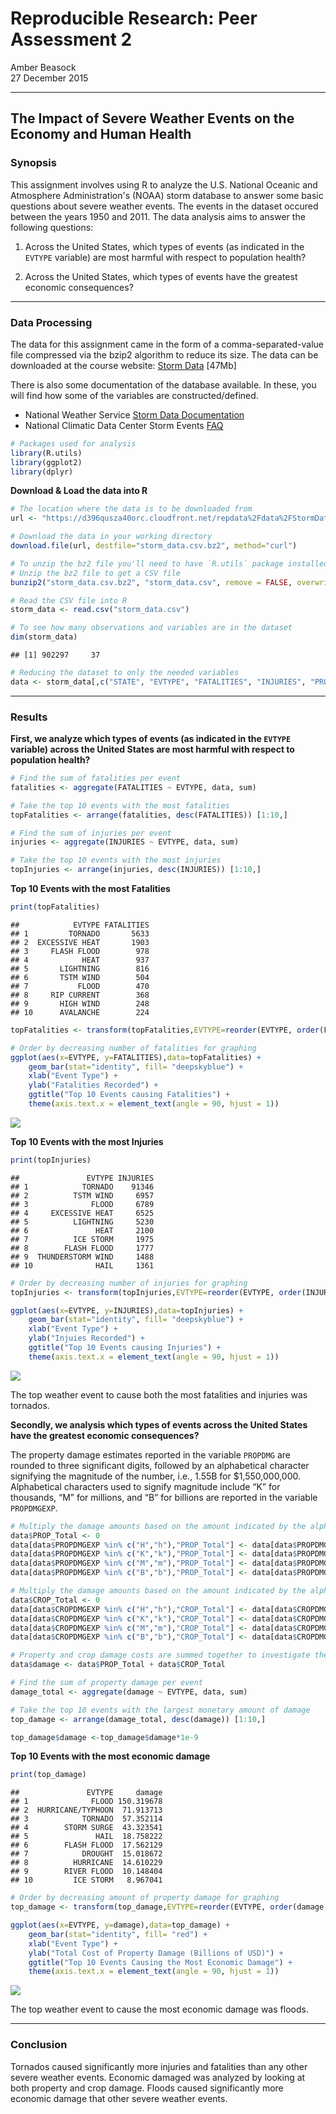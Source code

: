 # Reproducible Research: Peer Assessment 2
Amber Beasock  
27 December 2015  

----------------------------------------------------------------------------------

## The Impact of Severe Weather Events on the Economy and Human Health

### Synopsis

This assignment involves using R to analyze the U.S. National Oceanic and Atmosphere Administration's (NOAA) storm database to answer some basic questions about severe weather events. The events in the dataset occured between the years 1950 and 2011. The data analysis aims to answer the following questions:

1. Across the United States, which types of events (as indicated in the `EVTYPE` variable) are most harmful with respect to population health?

2. Across the United States, which types of events have the greatest economic consequences?
    
----------------------------------------------------------------------------------

### Data Processing

The data for this assignment came in the form of a comma-separated-value file compressed via the bzip2 algorithm to reduce its size. The data can be downloaded at the course website: [Storm Data](https://d396qusza40orc.cloudfront.net/repdata%2Fdata%2FStormData.csv.bz2) [47Mb]

There is also some documentation of the database available. In these, you will find how some of the variables are constructed/defined.

- National Weather Service [Storm Data Documentation](https://d396qusza40orc.cloudfront.net/repdata%2Fpeer2_doc%2Fpd01016005curr.pdf)
- National Climatic Data Center Storm Events [FAQ](https://d396qusza40orc.cloudfront.net/repdata%2Fpeer2_doc%2FNCDC%20Storm%20Events-FAQ%20Page.pdf)
    

```r
# Packages used for analysis
library(R.utils)
library(ggplot2)
library(dplyr)
```

**Download & Load the data into R**

```r
# The location where the data is to be downloaded from
url <- "https://d396qusza40orc.cloudfront.net/repdata%2Fdata%2FStormData.csv.bz2"

# Download the data in your working directory
download.file(url, destfile="storm_data.csv.bz2", method="curl")

# To unzip the bz2 file you'll need to have `R.utils` package installed
# Unzip the bz2 file to get a CSV file
bunzip2("storm_data.csv.bz2", "storm_data.csv", remove = FALSE, overwrite=TRUE)

# Read the CSV file into R
storm_data <- read.csv("storm_data.csv")
```


```r
# To see how many observations and variables are in the dataset
dim(storm_data)
```

```
## [1] 902297     37
```


```r
# Reducing the dataset to only the needed variables 
data <- storm_data[,c("STATE", "EVTYPE", "FATALITIES", "INJURIES", "PROPDMG", "PROPDMGEXP", "CROPDMG", "CROPDMGEXP")]
```

---------------------------------------------------------------------------------- 

### Results

**First, we analyze which types of events (as indicated in the `EVTYPE` variable) across the United States are most harmful with respect to population health?**
 

```r
# Find the sum of fatalities per event
fatalities <- aggregate(FATALITIES ~ EVTYPE, data, sum)

# Take the top 10 events with the most fatalities
topFatalities <- arrange(fatalities, desc(FATALITIES)) [1:10,]

# Find the sum of injuries per event
injuries <- aggregate(INJURIES ~ EVTYPE, data, sum)

# Take the top 10 events with the most injuries
topInjuries <- arrange(injuries, desc(INJURIES)) [1:10,]
```

**Top 10 Events with the most Fatalities**

```r
print(topFatalities)
```

```
##            EVTYPE FATALITIES
## 1         TORNADO       5633
## 2  EXCESSIVE HEAT       1903
## 3     FLASH FLOOD        978
## 4            HEAT        937
## 5       LIGHTNING        816
## 6       TSTM WIND        504
## 7           FLOOD        470
## 8     RIP CURRENT        368
## 9       HIGH WIND        248
## 10      AVALANCHE        224
```


```r
topFatalities <- transform(topFatalities,EVTYPE=reorder(EVTYPE, order(FATALITIES, decreasing=TRUE)))

# Order by decreasing number of fatalities for graphing
ggplot(aes(x=EVTYPE, y=FATALITIES),data=topFatalities) +
    geom_bar(stat="identity", fill= "deepskyblue") +
    xlab("Event Type") +
    ylab("Fatalities Recorded") +
    ggtitle("Top 10 Events causing Fatalities") +
    theme(axis.text.x = element_text(angle = 90, hjust = 1))
```

![](./Assignment2_files/figure-html/unnamed-chunk-7-1.png) 

**Top 10 Events with the most Injuries**

```r
print(topInjuries)
```

```
##               EVTYPE INJURIES
## 1            TORNADO    91346
## 2          TSTM WIND     6957
## 3              FLOOD     6789
## 4     EXCESSIVE HEAT     6525
## 5          LIGHTNING     5230
## 6               HEAT     2100
## 7          ICE STORM     1975
## 8        FLASH FLOOD     1777
## 9  THUNDERSTORM WIND     1488
## 10              HAIL     1361
```


```r
# Order by decreasing number of injuries for graphing
topInjuries <- transform(topInjuries,EVTYPE=reorder(EVTYPE, order(INJURIES, decreasing=TRUE)))

ggplot(aes(x=EVTYPE, y=INJURIES),data=topInjuries) +
    geom_bar(stat="identity", fill= "deepskyblue") +
    xlab("Event Type") +
    ylab("Injuies Recorded") +
    ggtitle("Top 10 Events causing Injuries") +
    theme(axis.text.x = element_text(angle = 90, hjust = 1))
```

![](./Assignment2_files/figure-html/unnamed-chunk-9-1.png) 

The top weather event to cause both the most fatalities and injuries was tornados.

**Secondly, we analysis which types of events across the United States have the greatest economic consequences?**

The property damage estimates reported in the variable `PROPDMG` are rounded to three significant digits, followed by an alphabetical character signifying the magnitude of the number, i.e., 1.55B for $1,550,000,000. Alphabetical characters used to signify magnitude include “K” for thousands, “M” for millions, and “B” for billions are reported in the variable `PROPDMGEXP`.


```r
# Multiply the damage amounts based on the amount indicated by the alphabetical character in `PROPDMGEXP`.  
data$PROP_Total <- 0
data[data$PROPDMGEXP %in% c("H","h"),"PROP_Total"] <- data[data$PROPDMGEXP %in% c("H","h"),"PROPDMG"] * 100
data[data$PROPDMGEXP %in% c("K","k"),"PROP_Total"] <- data[data$PROPDMGEXP %in% c("K","k"),"PROPDMG"] * 1000
data[data$PROPDMGEXP %in% c("M","m"),"PROP_Total"] <- data[data$PROPDMGEXP %in% c("M","m"),"PROPDMG"] * 1000000
data[data$PROPDMGEXP %in% c("B","b"),"PROP_Total"] <- data[data$PROPDMGEXP %in% c("B","b"),"PROPDMG"] * 1000000000

# Multiply the damage amounts based on the amount indicated by the alphabetical character in `CROPDMGEXP`.  
data$CROP_Total <- 0
data[data$CROPDMGEXP %in% c("H","h"),"CROP_Total"] <- data[data$CROPDMGEXP %in% c("H","h"),"CROPDMG"] * 100
data[data$CROPDMGEXP %in% c("K","k"),"CROP_Total"] <- data[data$CROPDMGEXP %in% c("K","k"),"CROPDMG"] * 1000
data[data$CROPDMGEXP %in% c("M","m"),"CROP_Total"] <- data[data$CROPDMGEXP %in% c("M","m"),"CROPDMG"] * 1000000
data[data$CROPDMGEXP %in% c("B","b"),"CROP_Total"] <- data[data$CROPDMGEXP %in% c("B","b"),"CROPDMG"] * 1000000000

# Property and crop damage costs are summed together to investigate the total economic damage produced.
data$damage <- data$PROP_Total + data$CROP_Total

# Find the sum of property damage per event
damage_total <- aggregate(damage ~ EVTYPE, data, sum)

# Take the top 10 events with the largest monetary amount of damage
top_damage <- arrange(damage_total, desc(damage)) [1:10,]

top_damage$damage <-top_damage$damage*1e-9
```

**Top 10 Events with the most economic damage**

```r
print(top_damage)
```

```
##               EVTYPE     damage
## 1              FLOOD 150.319678
## 2  HURRICANE/TYPHOON  71.913713
## 3            TORNADO  57.352114
## 4        STORM SURGE  43.323541
## 5               HAIL  18.758222
## 6        FLASH FLOOD  17.562129
## 7            DROUGHT  15.018672
## 8          HURRICANE  14.610229
## 9        RIVER FLOOD  10.148404
## 10         ICE STORM   8.967041
```


```r
# Order by decreasing amount of property damage for graphing
top_damage <- transform(top_damage,EVTYPE=reorder(EVTYPE, order(damage, decreasing=TRUE)))

ggplot(aes(x=EVTYPE, y=damage),data=top_damage) +
    geom_bar(stat="identity", fill= "red") +
    xlab("Event Type") +
    ylab("Total Cost of Property Damage (Billions of USD)") +
    ggtitle("Top 10 Events Causing the Most Economic Damage") +
    theme(axis.text.x = element_text(angle = 90, hjust = 1))
```

![](./Assignment2_files/figure-html/unnamed-chunk-12-1.png) 

The top weather event to cause the most economic damage was floods.

---------------------------------------------------------------------------------- 

### Conclusion

Tornados caused significantly more injuries and fatalities than any other severe weather events. Economic damaged was analyzed by looking at both property and crop damage. Floods caused significantly more economic damage that other severe weather events.
